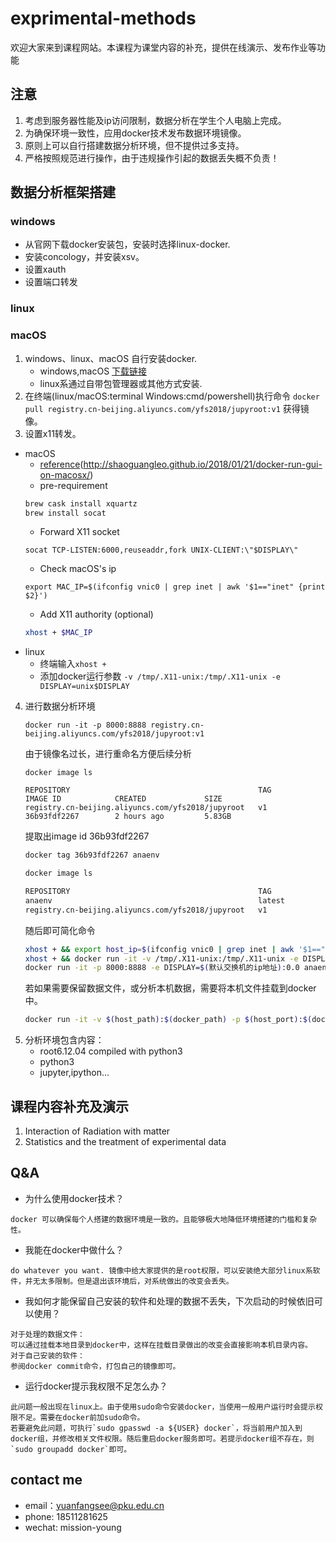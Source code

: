 # exprimental-methods
欢迎大家来到课程网站。本课程为课堂内容的补充，提供在线演示、发布作业等功能

## 注意
1. 考虑到服务器性能及ip访问限制，数据分析在学生个人电脑上完成。
2. 为确保环境一致性，应用docker技术发布数据环境镜像。
3. 原则上可以自行搭建数据分析环境，但不提供过多支持。
4. 严格按照规范进行操作，由于违规操作引起的数据丢失概不负责！

## 数据分析框架搭建
### windows
  - 从官网下载docker安装包，安装时选择linux-docker.
  - 安装concology，并安装xsv。
  - 设置xauth
  - 设置端口转发
### linux
### macOS
1. windows、linux、macOS 自行安装docker.
   - windows,macOS [下载链接](https://www.docker.com/get-started)
   - linux系通过自带包管理器或其他方式安装.
2. 在终端(linux/macOS:terminal Windows:cmd/powershell)执行命令
`docker pull registry.cn-beijing.aliyuncs.com/yfs2018/jupyroot:v1`
获得镜像。
3. 设置x11转发。
  - macOS 
    * [reference](https://hub.docker.com/r/playniuniu/docker-gui-firefox/)(http://shaoguangleo.github.io/2018/01/21/docker-run-gui-on-macosx/)
    * pre-requirement
    ```bash
    brew cask install xquartz
    brew install socat
    ```
    * Forward X11 socket
    ```
    socat TCP-LISTEN:6000,reuseaddr,fork UNIX-CLIENT:\"$DISPLAY\"
    ```
    * Check macOS's ip
    ```
    export MAC_IP=$(ifconfig vnic0 | grep inet | awk '$1=="inet" {print $2}')
    ```
    * Add X11 authority (optional)
    ```bash
    xhost + $MAC_IP
    ```
  - linux
    * 终端输入`xhost +`
    * 添加docker运行参数
    `-v /tmp/.X11-unix:/tmp/.X11-unix -e DISPLAY=unix$DISPLAY`
4. 进行数据分析环境
   ```
   docker run -it -p 8000:8888 registry.cn-beijing.aliyuncs.com/yfs2018/jupyroot:v1
   ```
   由于镜像名过长，进行重命名方便后续分析
   ```
   docker image ls
   
   REPOSITORY                                          TAG                 IMAGE ID            CREATED             SIZE
   registry.cn-beijing.aliyuncs.com/yfs2018/jupyroot   v1                  36b93fdf2267        2 hours ago         5.83GB
   ```
   提取出image id 36b93fdf2267
   ```bash
   docker tag 36b93fdf2267 anaenv
   ```
   ```bash
   docker image ls
   
   REPOSITORY                                          TAG                 IMAGE ID            CREATED             SIZE
   anaenv                                              latest              36b93fdf2267        2 hours ago         5.83GB
   registry.cn-beijing.aliyuncs.com/yfs2018/jupyroot   v1                  36b93fdf2267        2 hours ago         5.83GB
   ```
   随后即可简化命令
   ```bash
   xhost + && export host_ip=$(ifconfig vnic0 | grep inet | awk '$1=="inet" {print $2}') && docker run -it -p 8000:8888 -e DISPLAY=$(host_ip):0.0 anaenv  (macOS)
   xhost + && docker run -it -v /tmp/.X11-unix:/tmp/.X11-unix -e DISPLAY=unix$DISPLAY -p 8000:8888 anaenv (linux)
   docker run -it -p 8000:8888 -e DISPLAY=$(默认交换机的ip地址):0.0 anaenv (windows)
   ```
   若如果需要保留数据文件，或分析本机数据，需要将本机文件挂载到docker中。
   ```bash
   docker run -it -v $(host_path):$(docker_path) -p $(host_port):$(docker_server_port) anaenv
   ```
5. 分析环境包含内容：
   - root6.12.04 compiled with python3
   - python3
   - jupyter,ipython...
   
## 课程内容补充及演示
1. Interaction of Radiation with matter
2. Statistics and the treatment of experimental data

## Q&A
- 为什么使用docker技术？
```
docker 可以确保每个人搭建的数据环境是一致的。且能够极大地降低环境搭建的门槛和复杂性。
```
- 我能在docker中做什么？
```
do whatever you want. 镜像中给大家提供的是root权限，可以安装绝大部分linux系软件，并无太多限制。但是退出该环境后，对系统做出的改变会丢失。
```
- 我如何才能保留自己安装的软件和处理的数据不丢失，下次启动的时候依旧可以使用？
```
对于处理的数据文件：
可以通过挂载本地目录到docker中，这样在挂载目录做出的改变会直接影响本机目录内容。
对于自己安装的软件：
参阅docker commit命令，打包自己的镜像即可。
```
- 运行docker提示我权限不足怎么办？
```
此问题一般出现在linux上。由于使用sudo命令安装docker，当使用一般用户运行时会提示权限不足。需要在docker前加sudo命令。
若要避免此问题，可执行`sudo gpasswd -a ${USER} docker`，将当前用户加入到docker组，并修改相关文件权限。随后重启docker服务即可。若提示docker组不存在，则`sudo groupadd docker`即可。
```

## contact me
- email：yuanfangsee@pku.edu.cn
- phone: 18511281625
- wechat: mission-young
